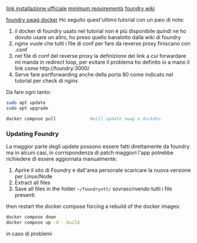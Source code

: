 [link installazione ufficiale](https://foundryvtt.com/article/installation/)
[minimum requirements](https://foundryvtt.com/article/requirements/)
[foundry wiki](https://foundryvtt.wiki/en/setup)

[foundry swag docker](https://github.com/ChefsSlaad/foundry_swag_docker/tree/main)
Ho seguito quest'ultimo tutorial con un paio di note:
1) il docker di foundry usato nel tutorial non è più disponibile quindi ne ho dovuto usare un altro, ho preso quello banalotto dalla wiki di foundry
2) nginx vuole che tutti i file di conf per fare da reverse proxy finiscano con .conf
3) nel file di conf del reverse proxy la definizione del link a cui forwardare mi manda in redirect loop, per evitare il problema ho definito io a mano il link come http://foundry:3000/ 
4) Serve fare portforwarding anche della porta 80 come indicato nel tutorial per check di nginx


Da fare ogni tanto:
```bash
sudo apt update
sudo apt upgrade

docker compose pull             #will update swag e duckdns
```


### Updating Foundry
La maggior parte degli update possono essere fatti direttamente da foundry ma in alcuni casi, in corrispondenza di patch maggiori l'app potrebbe richiedere di essere aggiornata manualmente:

1) Aprire il sito di Foundry e dall'area personale scaricare la nuova versione per Linux/Node
2) Extract all files
3) Save all files in the folder `~/foundryvtt/` sovrascrivendo tutti i file presenti

then restart the docker compose forcing a rebuild of the docker images:
```bash
docker compose down
docker compose up -d --build
```

in caso di problemi 